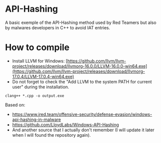 # API-Hashing

A basic exemple of the API-Hashing method used by Red Teamers but also by malwares developers in C++ to avoid IAT entries.

# How to compile

* Install LLVM for Windows: [https://github.com/llvm/llvm-project/releases/download/llvmorg-16.0.0/LLVM-16.0.0-win64.exe](https://github.com/llvm/llvm-project/releases/download/llvmorg-17.0.4/LLVM-17.0.4-win64.exe)
* Do not forget to check the "Add LLVM to the system PATH for current user" during the installation.
```
clang++ *.cpp -o output.exe
```

Based on:

* https://www.ired.team/offensive-security/defense-evasion/windows-api-hashing-in-malware
* https://github.com/LloydLabs/Windows-API-Hashing
* And another source that I actually don't remember (I will update it later when I will found the repository again).
